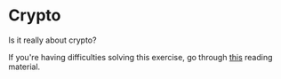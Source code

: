 # Crypto

Is it really about crypto?

If you're having difficulties solving this exercise, go through [this](../../../reading/reading-assembly.md#gdb) reading material.
